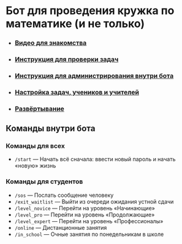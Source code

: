 # Бот для проведения кружка по математике (и не только)

- ### [Видео для знакомства](https://youtu.be/kezyJGUEDwU)
- ### [Инструкция для проверки задач](docs/for_teacher.md)
- ### [Инструкция для администрирования внутри бота](docs/for_admin.md)
- ### [Настройка задач, учеников и учителей](docs/settings.md)
- ### [Развёртывание](docs/deploy.md)

## Команды внутри бота

### Команды для всех
- `/start` — Начать всё сначала: ввести новый пароль и начать «новую» жизнь

### Команды для студентов
- `/sos` — Послать сообщение человеку
- `/exit_waitlist` — Выйти из очереди ожидания устной сдачи
- `/level_novice` — Перейти на уровень «Начинающие»
- `/level_pro` — Перейти на уровень «Продолжающие»
- `/level_expert` — Перейти на уровень «Профессионалы»
- `/online` — Дистанционные занятия
- `/in_school` — Очные занятия по понедельникам в школе
